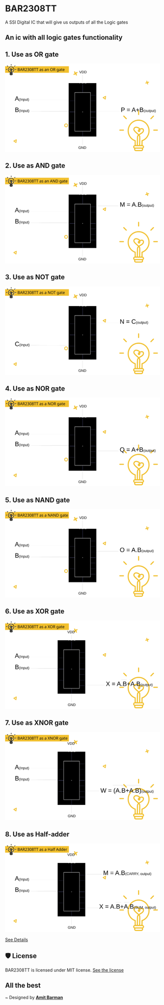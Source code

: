 # BAR2308TT
A SSI Digital IC that will give us outputs of all the Logic gates

## An ic with all logic gates functionality

## 1. Use as OR gate

![OR](./box/Bar2308tt_presentation/Bar2308tt_presentation-006.jpg)

## 2. Use as AND gate

![AND](./box/Bar2308tt_presentation/Bar2308tt_presentation-008.jpg)

## 3. Use as NOT gate

![NOT](./box/Bar2308tt_presentation/Bar2308tt_presentation-010.jpg)

## 4. **Use as NOR gate**

![NOR](./box/Bar2308tt_presentation/Bar2308tt_presentation-012.jpg)

## 5. Use as NAND gate

![NAND](./box/Bar2308tt_presentation/Bar2308tt_presentation-014.jpg)

## 6. Use as XOR gate

![XOR](./box/Bar2308tt_presentation/Bar2308tt_presentation-016.jpg)

## 7. Use as XNOR gate

![XNOR](./box/Bar2308tt_presentation/Bar2308tt_presentation-018.jpg)

## 8. Use as Half-adder

![Half-adder](./box/Bar2308tt_presentation/Bar2308tt_presentation-020.jpg)

[See Details](./box/Bar2308tt_presentation.pdf)


## 🛡️ License

BAR2308TT is licensed under MIT license. 
[See the license](./LICENSE.md)

## All the best

~ Designed by **[Amit Barman](https://abhisandhi.netlify.app/)**
